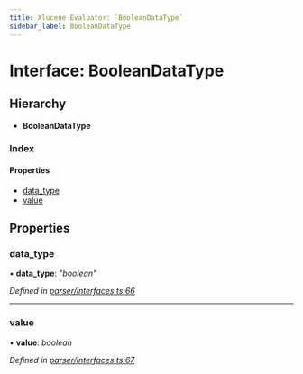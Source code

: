 ```yaml
---
title: Xlucene Evaluator: `BooleanDataType`
sidebar_label: BooleanDataType
---
```


# Interface: BooleanDataType

## Hierarchy

* **BooleanDataType**

### Index

#### Properties

* [data_type](booleandatatype.md#data_type)
* [value](booleandatatype.md#value)

## Properties

###  data_type

• **data_type**: *"boolean"*

*Defined in [parser/interfaces.ts:66](https://github.com/terascope/teraslice/blob/d3a803c3/packages/xlucene-evaluator/src/parser/interfaces.ts#L66)*

___

###  value

• **value**: *boolean*

*Defined in [parser/interfaces.ts:67](https://github.com/terascope/teraslice/blob/d3a803c3/packages/xlucene-evaluator/src/parser/interfaces.ts#L67)*


